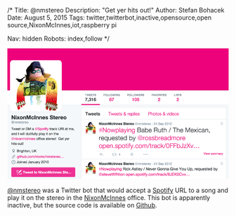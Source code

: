 /*
Title: @nmstereo
Description: "Get yer hits out!"
Author: Stefan Bohacek
Date: August 5, 2015
Tags: twitter,twitterbot,inactive,opensource,open source,NixonMcInnes,iot,raspberry pi

Nav: hidden
Robots: index,follow
*/

[![](/content/bots/twitterbots/images/nmstereo.png)](https://twitter.com/nmstereo)

[@nmstereo](https://twitter.com/nmstereo) was a Twitter bot that would accept a [Spotify](https://www.spotify.com/) URL to a song and play it on the stereo in the [NixonMcInnes](https://twitter.com/nixonmcinnes) office. This bot is apparently inactive, but the source code is available on [Github](https://github.com/nixmc/nmstereo-enterprise-edition/).